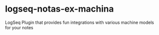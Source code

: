 # logseq-notas-ex-machina
LogSeq Plugin that provides fun integrations with various machine models for your notes
